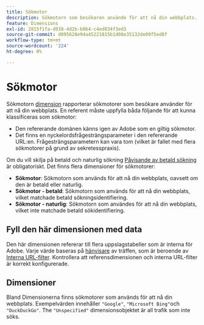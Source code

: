 ```yaml
---
title: Sökmotor
description: Sökmotorn som besökaren använde för att nå din webbplats.
feature: Dimensions
exl-id: 2815f1fa-d938-4d2b-b864-c4ed834f3ed3
source-git-commit: d095628e94a45221815b1d08e35132de09f5ed8f
workflow-type: tm+mt
source-wordcount: '224'
ht-degree: 0%

---
```


# Sökmotor

Sökmotorn [dimension](overview.md) rapporterar sökmotorer som besökare använder för att nå din webbplats. En referent måste uppfylla båda följande för att kunna klassificeras som sökmotor:

* Den refererande domänen känns igen av Adobe som en giltig sökmotor.
* Det finns en nyckelordsfrågesträngsparameter i den refererande URL:en. Frågesträngsparametern kan vara tom (vilket är fallet med flera sökmotorer på grund av sekretesspraxis).

Om du vill skilja på betald och naturlig sökning [Påvisande av betald sökning](/help/admin/admin/c-manage-report-suites/c-edit-report-suites/general/paid-search-detection/paid-search-detection.md) är obligatoriskt. Det finns flera dimensioner för sökmotorer:

* **Sökmotor**: Sökmotorn som används för att nå din webbplats, oavsett om den är betald eller naturlig.
* **Sökmotor - betald**: Sökmotorn som används för att nå din webbplats, vilket matchade betald sökningsidentifiering.
* **Sökmotor - naturlig**: Sökmotorn som användes för att nå din webbplats, vilket inte matchade betald sökidentifiering.

## Fyll den här dimensionen med data

Den här dimensionen refererar till flera uppslagstabeller som är interna för Adobe. Varje värde baseras på [hänvisare](referrer.md) av träffen, som är beroende av [Interna URL-filter](/help/admin/admin/c-manage-report-suites/c-edit-report-suites/general/internal-url-filter-admin.md). Kontrollera att referensdimensionen och interna URL-filter är korrekt konfigurerade.

## Dimensioner

Bland Dimensionerna finns sökmotorer som används för att nå din webbplats. Exempelvärden innehåller `"Google"`, `"Microsoft Bing"`och `"DuckDuckGo"`. The `"Unspecified"` dimensionsobjektet är all trafik som inte söks.
